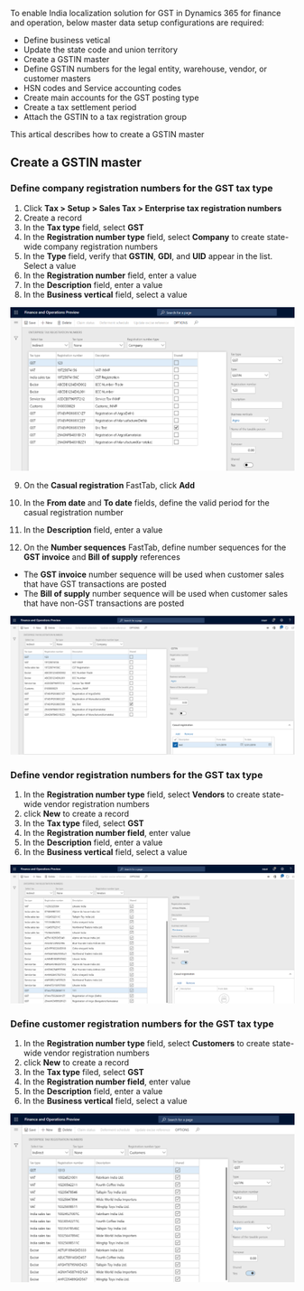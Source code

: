 To enable India localization solution for GST in Dynamics 365 for finance and operation, below master data setup configurations are required:

- Define business vetical
- Update the state code and union territory
- Create a GSTIN master
- Define GSTIN numbers for the legal entity, warehouse, vendor, or customer masters
- HSN codes and Service accounting codes
- Create main accounts for the GST posting type
- Create a tax settlement period
- Attach the GSTIN to a tax registration group

This artical describes how to create a GSTIN master

## Create a GSTIN master

### Define company registration numbers for the GST tax type

1. Click **Tax > Setup > Sales Tax > Enterprise tax registration numbers**
2. Create a record
3. In the **Tax type** field, select **GST**
4. In the **Registration number type** field, select **Company** to create state-wide company registration numbers
5. In the **Type** field, verify that **GSTIN**, **GDI**, and **UID** appear in the list. Select a value
6. In the **Registration number** field, enter a value
7. In the **Description** field, enter a value
8. In the **Business vertical** field, select a value

![](media/GST-Whitepaper/IND-GST-GSTIN-1.png)

9. On the **Casual registration** FastTab, click **Add**

10. In the **From date** and **To date** fields, define the valid period for the casual registration number

11. In the **Description** field, enter a value

12. On the **Number sequences** FastTab, define number sequences for the **GST invoice** and **Bill of supply** references

   - The **GST invoice** number sequence will be used when customer sales that have GST transactions are posted
   - The **Bill of supply** number sequence will be used when customer sales that have non-GST transactions are posted

![](media/GST-Whitepaper/IND-GST-GSTIN-2.png)



### Define vendor registration numbers for the GST tax type

1. In the **Registration number type** field, select **Vendors** to create state-wide vendor registration numbers
2. click **New** to create a record
3. In the **Tax type** filed, select **GST**
4. In the **Registration number field**, enter value
5. In the **Description** field, enter a value
6. In the **Business vertical** field, select a value

![](media/GST-Whitepaper/IND-GST-GSTIN-3.png)



### Define customer registration numbers for the GST tax type

1. In the **Registration number type** field, select **Customers** to create state-wide vendor registration numbers
2. click **New** to create a record
3. In the **Tax type** filed, select **GST**
4. In the **Registration number field**, enter value
5. In the **Description** field, enter a value
6. In the **Business vertical** field, select a value

![](media/GST-Whitepaper/IND-GST-GSTIN-4.png)



